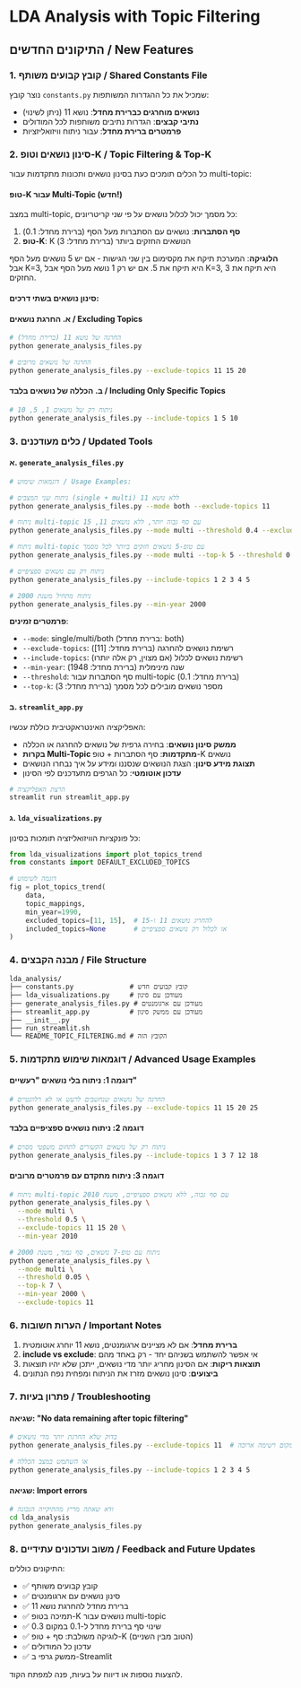 # LDA Analysis with Topic Filtering

## התיקונים החדשים / New Features

### 1. קובץ קבועים משותף / Shared Constants File

נוצר קובץ `constants.py` שמכיל את כל ההגדרות המשותפות:

- **נושאים מוחרגים כברירת מחדל**: נושא 11 (ניתן לשינוי)
- **נתיבי קבצים**: הגדרות נתיבים משותפות לכל המודולים
- **פרמטרים ברירת מחדל**: עבור ניתוח וויזואליזציות

### 2. סינון נושאים וטופ-K / Topic Filtering & Top-K

כל הכלים תומכים כעת בסינון נושאים ותכונות מתקדמות עבור multi-topic:

#### **טופ-K עבור Multi-Topic (חדש!)**
במצב multi-topic, כל מסמך יכול לכלול נושאים על פי שני קריטריונים:
1. **סף הסתברות**: נושאים עם הסתברות מעל הסף (ברירת מחדל: 0.1)
2. **טופ-K**: K הנושאים החזקים ביותר (ברירת מחדל: 3)

**הלוגיקה**: המערכת תיקח את מקסימום בין שני הגישות - אם יש 5 נושאים מעל הסף אבל K=3, היא תיקח את 5. אם יש רק 1 נושא מעל הסף אבל K=3, היא תיקח את 3 החזקים.

#### **סינון נושאים בשתי דרכים**:

#### א. החרגת נושאים / Excluding Topics
```bash
# החרגה של נושא 11 (ברירת מחדל)
python generate_analysis_files.py

# החרגה של נושאים מרובים
python generate_analysis_files.py --exclude-topics 11 15 20
```

#### ב. הכללה של נושאים בלבד / Including Only Specific Topics
```bash
# ניתוח רק של נושאים 1, 5, 10
python generate_analysis_files.py --include-topics 1 5 10
```

### 3. כלים מעודכנים / Updated Tools

#### א. `generate_analysis_files.py`
```bash
# דוגמאות שימוש / Usage Examples:

# ניתוח שני המצבים (single + multi) ללא נושא 11
python generate_analysis_files.py --mode both --exclude-topics 11

# ניתוח multi-topic עם סף גבוה יותר, ללא נושאים 11, 15
python generate_analysis_files.py --mode multi --threshold 0.4 --exclude-topics 11 15

# ניתוח multi-topic עם טופ-5 נושאים חזקים ביותר לכל מסמך
python generate_analysis_files.py --mode multi --top-k 5 --threshold 0.1

# ניתוח רק עם נושאים ספציפיים
python generate_analysis_files.py --include-topics 1 2 3 4 5

# ניתוח מתחיל משנת 2000
python generate_analysis_files.py --min-year 2000
```

**פרמטרים זמינים**:
- `--mode`: single/multi/both (ברירת מחדל: both)
- `--exclude-topics`: רשימת נושאים להחרגה (ברירת מחדל: [11])
- `--include-topics`: רשימת נושאים לכלול (אם מצוין, רק אלה יותרו)
- `--min-year`: שנה מינימלית (ברירת מחדל: 1948)
- `--threshold`: סף הסתברות עבור multi-topic (ברירת מחדל: 0.1)
- `--top-k`: מספר נושאים מובילים לכל מסמך (ברירת מחדל: 3)

#### ב. `streamlit_app.py`
האפליקציה האינטראקטיבית כוללת עכשיו:

- **ממשק סינון נושאים**: בחירה גרפית של נושאים להחרגה או הכללה
- **בקרות Multi-Topic מתקדמות**: סף הסתברות + טופ-K נושאים
- **תצוגת מידע סינון**: הצגת הנושאים שנסננו ומידע על איך נבחרו הנושאים
- **עדכון אוטומטי**: כל הגרפים מתעדכנים לפי הסינון

```bash
# הרצת האפליקציה
streamlit run streamlit_app.py
```

#### ג. `lda_visualizations.py`
כל פונקציות הוויזואליזציה תומכות בסינון:

```python
from lda_visualizations import plot_topics_trend
from constants import DEFAULT_EXCLUDED_TOPICS

# דוגמה לשימוש
fig = plot_topics_trend(
    data, 
    topic_mappings, 
    min_year=1990,
    excluded_topics=[11, 15],  # להחריג נושאים 11 ו-15
    included_topics=None       # או לכלול רק נושאים ספציפיים
)
```

### 4. מבנה הקבצים / File Structure

```
lda_analysis/
├── constants.py              # קובץ קבועים חדש
├── lda_visualizations.py     # מעודכן עם סינון
├── generate_analysis_files.py # מעודכן עם ארגומנטים
├── streamlit_app.py          # מעודכן עם ממשק סינון
├── __init__.py
├── run_streamlit.sh
└── README_TOPIC_FILTERING.md # הקובץ הזה
```

### 5. דוגמאות שימוש מתקדמות / Advanced Usage Examples

#### דוגמה 1: ניתוח בלי נושאים "רעשיים"
```bash
# החרגה של נושאים שנחשבים לרעש או לא רלוונטיים
python generate_analysis_files.py --exclude-topics 11 15 20 25
```

#### דוגמה 2: ניתוח נושאים ספציפיים בלבד
```bash
# ניתוח רק של נושאים הקשורים לתחום משפטי מסוים
python generate_analysis_files.py --include-topics 1 3 7 12 18
```

#### דוגמה 3: ניתוח מתקדם עם פרמטרים מרובים
```bash
# ניתוח multi-topic עם סף גבוה, ללא נושאים ספציפיים, משנת 2010
python generate_analysis_files.py \
  --mode multi \
  --threshold 0.5 \
  --exclude-topics 11 15 20 \
  --min-year 2010

# ניתוח עם טופ-7 נושאים, סף נמוך, משנת 2000
python generate_analysis_files.py \
  --mode multi \
  --threshold 0.05 \
  --top-k 7 \
  --min-year 2000 \
  --exclude-topics 11
```

### 6. הערות חשובות / Important Notes

1. **ברירת מחדל**: אם לא מציינים ארגומנטים, נושא 11 יוחרג אוטומטית
2. **include vs exclude**: אי אפשר להשתמש בשניהם יחד - רק באחד מהם
3. **תוצאות ריקות**: אם הסינון מחריג יותר מדי נושאים, ייתכן שלא יהיו תוצאות
4. **ביצועים**: סינון נושאים מזרז את הניתוח ומפחית נפח הנתונים

### 7. פתרון בעיות / Troubleshooting

#### שגיאה: "No data remaining after topic filtering"
```bash
# בדוק שלא החרגת יותר מדי נושאים
python generate_analysis_files.py --exclude-topics 11  # במקום רשימה ארוכה

# או השתמש במצב הכללה
python generate_analysis_files.py --include-topics 1 2 3 4 5
```

#### שגיאה: Import errors
```bash
# ודא שאתה מריץ מהתיקייה הנכונה
cd lda_analysis
python generate_analysis_files.py
```

### 8. משוב ועדכונים עתידיים / Feedback and Future Updates

התיקונים כוללים:
- ✅ קובץ קבועים משותף
- ✅ סינון נושאים עם ארגומנטים
- ✅ ברירת מחדל להחרגת נושא 11
- ✅ תמיכה בטופ-K נושאים עבור multi-topic
- ✅ שינוי סף ברירת מחדל ל-0.1 במקום 0.3
- ✅ לוגיקה משולבת: סף + טופ-K (הטוב מבין השניים)
- ✅ עדכון כל המודולים
- ✅ ממשק גרפי ב-Streamlit

להצעות נוספות או דיווח על בעיות, פנה למפתח הקוד. 